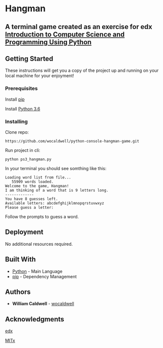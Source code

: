 # Hangman

## A terminal game created as an exercise for edx [Introduction to Computer Science and Programming Using Python](https://www.edx.org/course/introduction-computer-science-mitx-6-00-1x-10)

## Getting Started

These instructions will get you a copy of the project up and running on your local machine for your enjoyment!

### Prerequisites
Install [pip](https://packaging.python.org/installing/)

Install [Python 3.6](https://www.python.org/downloads/)


### Installing
Clone repo:

```
https://github.com/wocaldwell/python-console-hangman-game.git
```

Run project in cli:

```
python ps3_hangman.py
```
In your terminal you should see somthing like this:
```
Loading word list from file...
   55909 words loaded.
Welcome to the game, Hangman!
I am thinking of a word that is 9 letters long.
-------------
You have 8 guesses left.
Available letters: abcdefghijklmnopqrstuvwxyz
Please guess a letter: 
```
Follow the prompts to guess a word.




## Deployment
No additional resources required.
## Built With

* [Python](http://www.dropwizard.io/1.0.2/docs/) - Main Language
* [pip](https://maven.apache.org/) - Dependency Management



## Authors

* **William Caldwell** - [wocaldwell](https://github.com/wocaldwell)


## Acknowledgments
[edx](https://www.edx.org/)

[MITx](https://www.edx.org/school/mitx)
